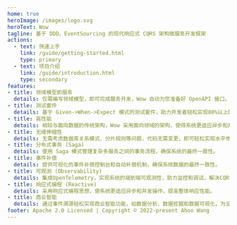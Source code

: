 ```yaml
---
home: true
heroImage: /images/logo.svg
heroText: Wow
tagline: 基于 DDD、EventSourcing 的现代响应式 CQRS 架构微服务开发框架
actions:
  - text: 快速上手
    link: /guide/getting-started.html
    type: primary
  - text: 项目介绍
    link: /guide/introduction.html
    type: secondary
features:
- title: 领域模型即服务
  details: 仅需编写领域模型，即可完成服务开发，Wow 自动为您准备好 OpenAPI 接口。
- title: 测试套件
  details: 基于 Given->When->Expect 模式的测试套件，助力开发者轻松实现80%以上的测试覆盖率，确保高质量应用交付。
- title: 高性能
  details: 相较与面向数据的传统架构，Wow 采用面向领域的架构，使得系统更适应异步和并发操作，提高整体响应性能。
- title: 无缝伸缩性
  details: 无需考虑数据库关系模式、分片规则等问题，代码无需变更，即可轻松实现水平伸缩。
- title: 分布式事务 (Saga)
  details: 使用 Saga 模式管理复杂多服务之间的事务流程，确保系统的最终一致性。
- title: 事件补偿
  details: 提供可视化的事件补偿控制台和自动补偿机制，确保系统数据的最终一致性。
- title: 可观测 (Observability)
  details: 集成OpenTelemetry，实现系统的端到端可观测性，助力监控和调试，解决CQRS模式可能引起的系统复杂性问题。  
- title: 响应式编程 (Reactive)
  details: 采用响应式编程思想，使系统更适应异步和并发操作，提高整体响应性能。
- title: 商业智能
  details: 通过事件溯源轻松实现商业智能功能，如数据分析、数据挖掘和数据可视化，为业务决策提供有力支持。
footer: Apache 2.0 Licensed | Copyright © 2022-present Ahoo Wang
---
```

